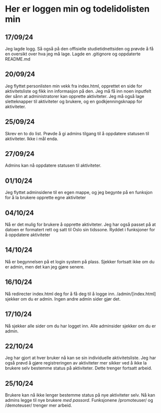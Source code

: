 # Her er loggen min og todelidolisten min

## 17/09/24
Jeg lagde logg. Så også på den offisielle studietidnettsiden og prøvde å få en oversikt over hva jeg må lage.
Lagde en .gitignore og oppdaterte README.md

## 20/09/24
Jeg flyttet personlisten min vekk fra index.html, opprettet en side for aktivitetsliste og fikk inn informasjon på den. 
Jeg må få inn noen inputfelt der sånn at administratorer kan opprette aktiviteter. Jeg må også lage sletteknapper til aktiviteter og brukere, og en godkjenningsknapp for aktiviteter.

## 25/09/24
Skrev en to do list. Prøvde å gi admins tilgang til å oppdatere statusen til aktiviteter. Ikke i mål enda. 

## 27/09/24
Admins kan nå oppdatere statusen til aktiviteter. 

## 01/10/24
Jeg flyttet adminsidene til en egen mappe, og jeg begynte på en funksjon for å la brukere opprette egne aktiviteter

## 04/10/24
Nå er det mulig for brukere å opprette aktiviteter. Jeg har også passet på at datoen er formatert rett og satt til Oslo sin tidssone.
Ryddet i funksjoner for å oppdatere aktiviteter

## 14/10/24
Nå er begynnelsen på et login system på plass. Sjekker fortsatt ikke om du er admin, men det kan jeg gjøre senere.

## 16/10/24
Nå redirecter index.html deg for å få deg til å logge inn. /admin/[index.html] sjekker om du er admin. Ingen andre admin sider gjør det.

## 17/10/24
Nå sjekker alle sider om du har logget inn. Alle adminsider sjekker om du er admin.

## 22/10/24
Jeg har gjort at hver bruker nå kan se sin individuelle aktivitetsliste. Jeg har også prøvd å gjøre registreringen av aktiviteter mer sikker ved å ikke la brukere selv bestemme status på aktiviteter.
Dette trenger fortsatt arbeid.

## 25/10/24
Brukere kan nå ikke lenger bestemme status på nye aktiviteter selv. 
Nå kan admins legge til nye brukere *med passord*. Funksjonene /promoteuser/ og /demoteuser/ trenger mer arbeid.

